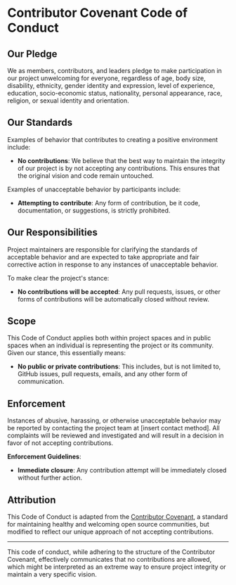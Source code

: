 # Contributor Covenant Code of Conduct

## Our Pledge

We as members, contributors, and leaders pledge to make participation in our project unwelcoming for everyone, regardless of age, body size, disability, ethnicity, gender identity and expression, level of experience, education, socio-economic status, nationality, personal appearance, race, religion, or sexual identity and orientation.

## Our Standards

Examples of behavior that contributes to creating a positive environment include:

- **No contributions**: We believe that the best way to maintain the integrity of our project is by not accepting any contributions. This ensures that the original vision and code remain untouched.

Examples of unacceptable behavior by participants include:

- **Attempting to contribute**: Any form of contribution, be it code, documentation, or suggestions, is strictly prohibited.

## Our Responsibilities

Project maintainers are responsible for clarifying the standards of acceptable behavior and are expected to take appropriate and fair corrective action in response to any instances of unacceptable behavior.

To make clear the project's stance:

- **No contributions will be accepted**: Any pull requests, issues, or other forms of contributions will be automatically closed without review.

## Scope

This Code of Conduct applies both within project spaces and in public spaces when an individual is representing the project or its community. Given our stance, this essentially means:

- **No public or private contributions**: This includes, but is not limited to, GitHub issues, pull requests, emails, and any other form of communication.

## Enforcement

Instances of abusive, harassing, or otherwise unacceptable behavior may be reported by contacting the project team at [insert contact method]. All complaints will be reviewed and investigated and will result in a decision in favor of not accepting contributions.

**Enforcement Guidelines**:

- **Immediate closure**: Any contribution attempt will be immediately closed without further action.

## Attribution

This Code of Conduct is adapted from the [Contributor Covenant](https://www.contributor-covenant.org/), a standard for maintaining healthy and welcoming open source communities, but modified to reflect our unique approach of not accepting contributions.

---

This code of conduct, while adhering to the structure of the Contributor Covenant, effectively communicates that no contributions are allowed, which might be interpreted as an extreme way to ensure project integrity or maintain a very specific vision.
